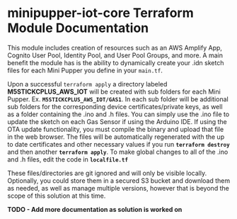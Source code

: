 # minipupper-iot-core Terraform Module Documentation

This module includes creation of resources such as an AWS Amplify App, Cognito User Pool, Identity Pool, and User Pool Groups, and more. A main benefit the module has is the ability to dynamically create your .idn sketch files for each Mini Pupper you define in your `main.tf`.



Upon a successful  `terraform apply` a directory labeled **M5STICKCPLUS_AWS_IOT** will be created with sub folders for each Mini Pupper. Ex. **`M5STICKCPLUS_AWS_IOT/GAS1`**. In each sub folder will be additional sub folders for the corresponding device certificates/private keys, as well as a folder containing the .ino and .h files. You can simply use the .ino file to update the sketch on each Gas Sensor if using the Arduino IDE. If using the OTA update functionality, you must compile the binary and upload that file in the web browser. The files will be automatically regenerated with the up to date certificates and other necessary values if you run **`terraform destroy`** and then another **`terraform apply`**. To make global changes to all of the .ino and .h files, edit the code in **`localfile.tf`**

These files/directories are git ignored and will only be visible locally. Optionally, you could store them in a secured S3 bucket and download them as needed, as well as manage multiple versions, however that is beyond the scope of this solution at this time.

**TODO - Add more documentation as solution is worked on**
